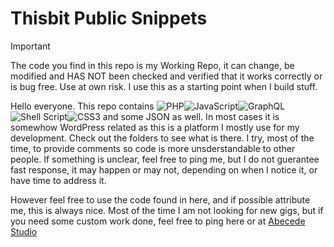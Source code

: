 # Thisbit Public Snippets
> [!IMPORTANT]  
> The code you find in this repo is my Working Repo, it can change, be modified and HAS NOT been checked and verified that it works correctly or is bug free. Use at own risk. I use this as a starting point when I build stuff.

Hello everyone.
This repo contains ![PHP](https://img.shields.io/badge/PHP-777BB4?style=for-the-badge&logo=php&logoColor=white)![JavaScript](https://img.shields.io/badge/javascript-%23323330.svg?style=for-the-badge&logo=javascript&logoColor=%23F7DF1E)![GraphQL](https://img.shields.io/badge/-GraphQL-E10098?style=for-the-badge&logo=graphql&logoColor=white)![Shell Script](https://img.shields.io/badge/shell_script-%23121011.svg?style=for-the-badge&logo=gnu-bash&logoColor=white)![CSS3](https://img.shields.io/badge/css3-%231572B6.svg?style=for-the-badge&logo=css3&logoColor=white) and some JSON as well. In most cases it is somewhow WordPress related as this is a platform I mostly use for my development. Check out the folders to see what is there.
I try, most of the time, to provide comments so code is more unsderstandable to other people. If something is unclear, feel free to ping me, but I do not guerantee fast response, it may happen or may not, depending on when I notice it, or have time to address it.

However feel free to use the code found in here, and if possible attribute me, this is always nice.
Most of the time I am not looking for new gigs, but if you need some custom work done, feel free to ping here or at [Abecede Studio](mailto:studio@abecede.net)

